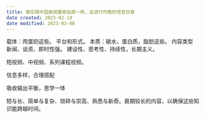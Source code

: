 ```yaml
---
title: 像实践中国居民膳食指南一样，去进行均衡的信息饮食
date created: 2023-02-19
date modified: 2023-03-08
---
```


载体：肉蛋奶这些。
	平台和形式。
本质：碳水，蛋白质，脂肪这些。
	内容类型  
	新闻、谈资、即时性强。
	建设性、思考性、持续性，长期主义。

短视频、中视频、系列课程视频。

信息多样，合理搭配

吸收输出平衡，思学一体

短与长、简单与复杂、琐碎与崇高、熟悉与新奇。衰期较长的内容，以确保这些知识能跨越时间。
